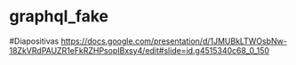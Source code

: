# graphql_fake

#Diapositivas
https://docs.google.com/presentation/d/1JMUBkLTWOsbNw-18ZkVRdPAUZR1eFkRZHPsopIBxsy4/edit#slide=id.g4515340c68_0_150